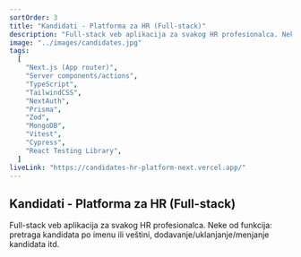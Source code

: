 ```yaml
---
sortOrder: 3
title: "Kandidati - Platforma za HR (Full-stack)"
description: "Full-stack veb aplikacija za svakog HR profesionalca. Neke od funkcionalnosti uključuju mogućnost pretrage kandidata po imenu ili veštini, dodavanje novih kandidata, izmenu ili brisanje postojećih, kao i označavanje kandidata kao omiljenih."
image: "../images/candidates.jpg"
tags:
  [
    "Next.js (App router)",
    "Server components/actions",
    "TypeScript",
    "TailwindCSS",
    "NextAuth",
    "Prisma",
    "Zod",
    "MongoDB",
    "Vitest",
    "Cypress",
    "React Testing Library",
  ]
liveLink: "https://candidates-hr-platform-next.vercel.app/"
---
```


## Kandidati - Platforma za HR (Full-stack)

Full-stack veb aplikacija za svakog HR profesionalca. Neke od funkcija: pretraga kandidata po imenu ili veštini, dodavanje/uklanjanje/menjanje kandidata itd.

